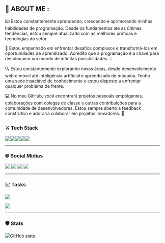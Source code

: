 ## 🔮 ABOUT ME :


⌨️ Estou constantemente aprendendo, crescendo e aprimorando minhas habilidades de programação. Desde os fundamentos até as últimas tendências, estou sempre atualizado com as melhores práticas e tecnologias do setor. 

🚀 Estou empenhado em enfrentar desafios complexos e transformá-los em oportunidades de aprendizado. Acredito que a programação é a chave para desbloquear um mundo de infinitas possibilidades. 💡

🔍 Estou constantemente explorando novas áreas, desde desenvolvimento web e móvel até inteligência artificial e aprendizado de máquina. Tenho uma sede insaciável de conhecimento e estou disposto a enfrentar qualquer problema de frente. 

💻 No meu GitHub, você encontrará projetos pessoais empolgantes, colaborações com colegas de classe e outras contribuições para a comunidade de desenvolvedores. Estou sempre aberto a feedback construtivo e adoraria colaborar em projetos inovadores. 🤝
##

### ⚔️ Tech Stack

<div>
 <a href="" target="_blank"><img src="https://img.shields.io/badge/Python-14354C?style=for-the-badge&logo=python&logoColor=white" target="_blank"></a><a href="" target="_blank"><img src="https://img.shields.io/badge/Java-ED8B00?style=for-the-badge&logo=openjdk&logoColor=white" target="_blank"></a><a href="" target="_blank"><img src="https://img.shields.io/badge/Dart-0175C2?style=for-the-badge&logo=dart&logoColor=white" target="_blank"></a><a href="" target="_blank"><img src="https://img.shields.io/badge/Flutter-02569B?style=for-the-badge&logo=flutter&logoColor=white" target="_blank"></a><a href="" target="_blank"><img src="https://img.shields.io/badge/MySQL-00000F?style=for-the-badge&logo=mysql&logoColor=white" target="_blank"></a>
 </div> 
 
---

### 🌐 Social Midias

<div> 
  <a href="" target="_blank"><img src="https://img.shields.io/badge/-Instagram-%23E4405F?style=for-the-badge&logo=instagram&logoColor=white" target="_blank"></a>
 <a href="" target="_blank"><img src="https://img.shields.io/badge/Discord-7289DA?style=for-the-badge&logo=discord&logoColor=white" target="_blank"></a> 
  <a href = ""><img src="https://img.shields.io/badge/-Gmail-%23333?style=for-the-badge&logo=gmail&logoColor=white" target="_blank"></a>
  <a href="" target="_blank"><img src="https://img.shields.io/badge/-LinkedIn-%230077B5?style=for-the-badge&logo=linkedin&logoColor=white" target="_blank"></a> 
</div>

---

### 📈 Tasks

![](https://github-readme-stats.vercel.app/api/top-langs/?username=Zavisas&theme=vue-dark&hide_border=false&include_all_commits=true&count_private=true&layout=compact)

[![](https://visitcount.itsvg.in/api?id=Zavisas&icon=0&color=0)](https://visitcount.itsvg.in)

---

### 🛡️ Stats 

![GitHub stats](https://github-readme-stats.vercel.app/api?username=Zavisas&show_icons=true&theme=radical)
